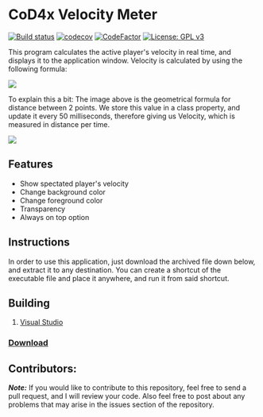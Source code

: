 # CoD4x Velocity Meter

[![Build status](https://ci.appveyor.com/api/projects/status/0890ff8p951r3bbk?svg=true)](https://ci.appveyor.com/project/Iswenzz/cod4x-velocity-meter)
[![codecov](https://codecov.io/gh/Iswenzz/CoD4x-Velocity-Meter/branch/master/graph/badge.svg)](https://codecov.io/gh/Iswenzz/CoD4x-Velocity-Meter)
[![CodeFactor](https://www.codefactor.io/repository/github/iswenzz/cod4x-velocity-meter/badge)](https://www.codefactor.io/repository/github/iswenzz/cod4x-velocity-meter)
[![License: GPL v3](https://img.shields.io/badge/License-GPLv3-blue.svg)](https://www.gnu.org/licenses/gpl-3.0)

This program calculates the active player's velocity in real time, and displays it to the application window. Velocity is calculated by using the following formula: 

![](https://www.gstatic.com/education/formulas/images_long_sheet/en/distance_formula.svg)

To explain this a bit: The image above is the geometrical formula for distance between 2 points. We store this value in a class property, and update it every 50 milliseconds, therefore giving us Velocity, which is measured in distance per time.

![](https://i.imgur.com/yTMBhpZ.png)

## Features
* Show spectated player's velocity
* Change background color
* Change foreground color
* Transparency
* Always on top option

## Instructions
In order to use this application, just download the archived file down below, and extract it to any destination. You can create a shortcut of the executable file and place it anywhere, and run it from said shortcut.

## Building
1. [Visual Studio](https://visualstudio.microsoft.com/)

### [Download](https://github.com/Iswenzz/CoD4x-Velocity-Meter/releases)

## Contributors:
***Note:*** If you would like to contribute to this repository, feel free to send a pull request, and I will review your code. Also feel free to post about any problems that may arise in the issues section of the repository.

